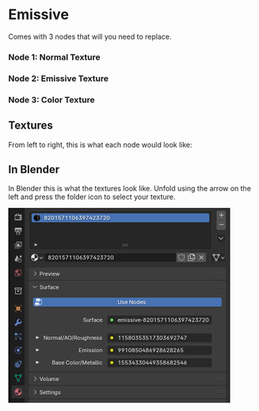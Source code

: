 # Emissive
Comes with 3 nodes that will you need to replace.

### Node 1: Normal Texture

### Node 2: Emissive Texture

### Node 3: Color Texture

## Textures
From left to right, this is what each node would look like:

## In Blender
In Blender this is what the textures look like. Unfold using the arrow on the left and press the folder icon to select your texture.

![Emissive Blender Preview](../public/images/emissive-material/emissive-blender.png)